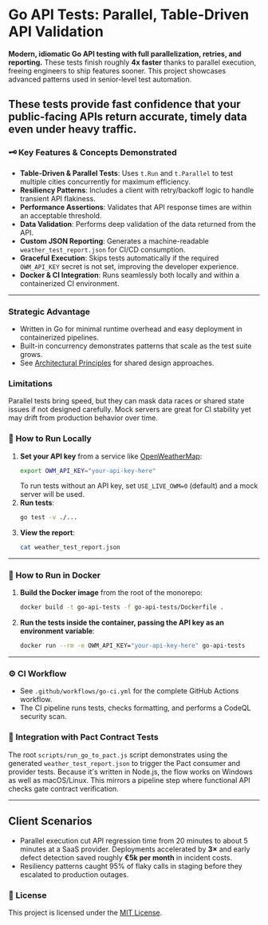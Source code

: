 # Go API Tests: Parallel, Table-Driven API Validation

**Modern, idiomatic Go API testing with full parallelization, retries, and reporting.** These tests finish roughly **4x faster** thanks to parallel execution, freeing engineers to ship features sooner. This project showcases advanced patterns used in senior-level test automation.

These tests provide fast confidence that your public-facing APIs return accurate, timely data even under heavy traffic.
---

### 🗝️ Key Features & Concepts Demonstrated

- **Table-Driven & Parallel Tests**: Uses `t.Run` and `t.Parallel` to test multiple cities concurrently for maximum efficiency.
- **Resiliency Patterns**: Includes a client with retry/backoff logic to handle transient API flakiness.
- **Performance Assertions**: Validates that API response times are within an acceptable threshold.
- **Data Validation**: Performs deep validation of the data returned from the API.
- **Custom JSON Reporting**: Generates a machine-readable `weather_test_report.json` for CI/CD consumption.
- **Graceful Execution**: Skips tests automatically if the required `OWM_API_KEY` secret is not set, improving the developer experience.
- **Docker & CI Integration**: Runs seamlessly both locally and within a containerized CI environment.

---
### Strategic Advantage
- Written in Go for minimal runtime overhead and easy deployment in containerized pipelines.
- Built-in concurrency demonstrates patterns that scale as the test suite grows.
- See [Architectural Principles](../ARCHITECTURAL_PRINCIPLES.md) for shared design approaches.

### Limitations
Parallel tests bring speed, but they can mask data races or shared state issues if not designed carefully. Mock servers are great for CI stability yet may drift from production behavior over time.


### 🚀 How to Run Locally

1.  **Set your API key** from a service like [OpenWeatherMap](https://openweathermap.org/api):
    ```bash
    export OWM_API_KEY="your-api-key-here"
    ```
    To run tests without an API key, set `USE_LIVE_OWM=0` (default) and a mock
    server will be used.
2.  **Run tests**:
    ```bash
    go test -v ./...
    ```
3.  **View the report**:
    ```bash
    cat weather_test_report.json
    ```

---

### 🐳 How to Run in Docker

1.  **Build the Docker image** from the root of the monorepo:
    ```bash
    docker build -t go-api-tests -f go-api-tests/Dockerfile .
    ```
2.  **Run the tests inside the container, passing the API key as an environment variable**:
    ```bash
    docker run --rm -e OWM_API_KEY="your-api-key-here" go-api-tests
    ```

---

### ⚙️ CI Workflow

- See `.github/workflows/go-ci.yml` for the complete GitHub Actions workflow.
- The CI pipeline runs tests, checks formatting, and performs a CodeQL security scan.

### 🤝 Integration with Pact Contract Tests

The root `scripts/run_go_to_pact.js` script demonstrates using the generated
`weather_test_report.json` to trigger the Pact consumer and provider tests.
Because it's written in Node.js, the flow works on Windows as well as macOS/Linux.
This mirrors a pipeline step where functional API checks gate contract verification.

---

## Client Scenarios

- Parallel execution cut API regression time from 20 minutes to about 5 minutes at a SaaS provider. Deployments accelerated by **3×** and early defect detection saved roughly **€5k per month** in incident costs.
- Resiliency patterns caught 95% of flaky calls in staging before they escalated to production outages.

### 📄 License

This project is licensed under the [MIT License](../LICENSE).
